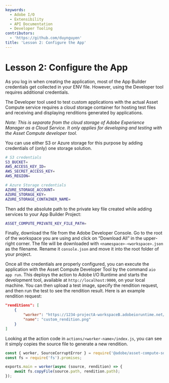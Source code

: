 ```yaml
---
keywords:
  - Adobe I/O
  - Extensibility
  - API Documentation
  - Developer Tooling
contributors:
  - 'https://github.com/duynguyen'
title: 'Lesson 2: Configure the App'
---
```


# Lesson 2: Configure the App

As you log in when creating the application, most of the App Builder credentials get collected in your ENV file. However, using the Developer tool requires additional credentials.

The Developer tool used to test custom applications with the actual Asset Compute service requires a cloud storage container for hosting test files and  receiving and displaying renditions generated by applications.

_Note: This is separate from the cloud storage of Adobe Experience Manager as a Cloud Service. It only applies for developing and testing with the Asset Compute developer tool._

You can use either S3 or Azure storage for this purpose by adding credentials of (only) one storage solution.

```bash
# S3 credentials
S3_BUCKET=
AWS_ACCESS_KEY_ID=
AWS_SECRET_ACCESS_KEY=
AWS_REGION=

# Azure Storage credentials
AZURE_STORAGE_ACCOUNT=
AZURE_STORAGE_KEY=
AZURE_STORAGE_CONTAINER_NAME=
```

Then add the absolute path to the private key file created while adding services to your App Builder Project:

```bash
ASSET_COMPUTE_PRIVATE_KEY_FILE_PATH=
```

Finally, download the file from the Adobe Developer Console. Go to the root of the workspace you are using and click on “Download All” in the upper-right corner. The file will be downloaded with `<namespace>-<workspace>.json` as the filename. Rename it `console.json` and move it into the root folder of your project.

Once all the credentials are properly configured, you can execute the application with the Asset Compute Developer Tool by the command `aio app run`. This deploys the action to Adobe I/O Runtime and starts the development tool, available at `http://localhost:9000`, on your local machine. You can then upload a test image, specify the rendition request, and then run the test to see the rendition result. Here is an example rendition request:

```json
"renditions": [
    {
        "worker": "https://1234-projectA-workspaceB.adobeioruntime.net/api/v1/web/example-custom-worker-0.0.1/worker",
        "name": "custom_rendition.png"
    }
]
```

Looking at the action code in `actions/<worker-name>/index.js`, you can see it simply copies the source file to generate a new rendition.

```javascript
const { worker, SourceCorruptError } = require('@adobe/asset-compute-sdk');
const fs = require('fs').promises;

exports.main = worker(async (source, rendition) => {
    await fs.copyFile(source.path, rendition.path);
});
```
